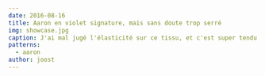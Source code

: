 ```yaml
---
date: 2016-08-16
title: Aaron en violet signature, mais sans doute trop serré
img: showcase.jpg
caption: J'ai mal jugé l'élasticité sur ce tissu, et c'est super tendu
patterns:
  - aaron
author: joost
---
```



